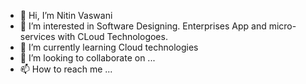 - 👋 Hi, I’m Nitin Vaswani
- 👀 I’m interested in Software Designing. Enterprises App and micro-services with CLoud Technologoes.
- 🌱 I’m currently learning Cloud technologies 
- 💞️ I’m looking to collaborate on ...
- 📫 How to reach me ...

<!---
neetin1809/neetin1809 is a ✨ special ✨ repository because its `README.md` (this file) appears on your GitHub profile.
You can click the Preview link to take a look at your changes.
--->
